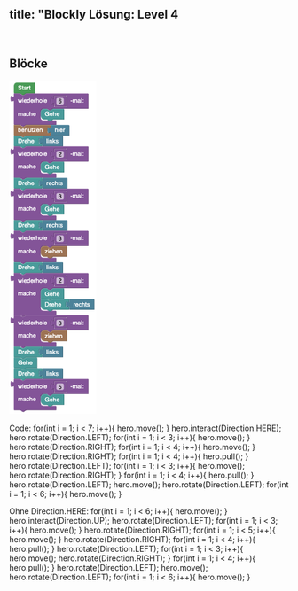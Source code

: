 title: "Blockly Lösung: Level 4
---
​
## Blöcke
![solution](doc/produs_unterlagen/solution/blockly/img/loesung_level_4.png)

Code:
for(int i = 1; i < 7; i++){
    hero.move();
}
hero.interact(Direction.HERE);
hero.rotate(Direction.LEFT);
for(int i = 1; i < 3; i++){
    hero.move();
}
hero.rotate(Direction.RIGHT);
for(int i = 1; i < 4; i++){
    hero.move();
}
hero.rotate(Direction.RIGHT);
for(int i = 1; i < 4; i++){
    hero.pull();
}
hero.rotate(Direction.LEFT);
for(int i = 1; i < 3; i++){
    hero.move();
    hero.rotate(Direction.RIGHT);
}
for(int i = 1; i < 4; i++){
    hero.pull();
}
hero.rotate(Direction.LEFT);
hero.move();
hero.rotate(Direction.LEFT);
for(int i = 1; i < 6; i++){
    hero.move();
}

Ohne Direction.HERE:
for(int i = 1; i < 6; i++){
    hero.move();
}
hero.interact(Direction.UP);
hero.rotate(Direction.LEFT);
for(int i = 1; i < 3; i++){
    hero.move();
}
hero.rotate(Direction.RIGHT);
for(int i = 1; i < 5; i++){
    hero.move();
}
hero.rotate(Direction.RIGHT);
for(int i = 1; i < 4; i++){
    hero.pull();
}
hero.rotate(Direction.LEFT);
for(int i = 1; i < 3; i++){
    hero.move();
    hero.rotate(Direction.RIGHT);
}
for(int i = 1; i < 4; i++){
    hero.pull();
}
hero.rotate(Direction.LEFT);
hero.move();
hero.rotate(Direction.LEFT);
for(int i = 1; i < 6; i++){
    hero.move();
}
